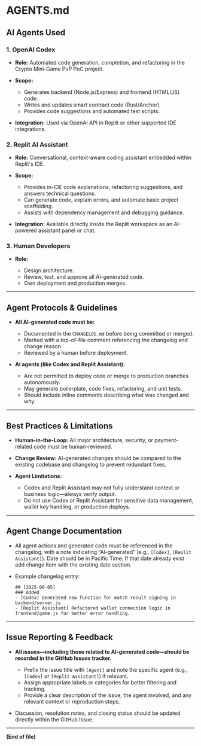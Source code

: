 # AGENTS.md

## AI Agents Used

### 1. OpenAI Codex

* **Role:** Automated code generation, completion, and refactoring in the Crypto Mini-Game PvP PoC project.
* **Scope:**

  * Generates backend (Node.js/Express) and frontend (HTML/JS) code.
  * Writes and updates smart contract code (Rust/Anchor).
  * Provides code suggestions and automated test scripts.
* **Integration:** Used via OpenAI API in Replit or other supported IDE integrations.

### 2. Replit AI Assistant

* **Role:** Conversational, context-aware coding assistant embedded within Replit's IDE.
* **Scope:**

  * Provides in-IDE code explanations, refactoring suggestions, and answers technical questions.
  * Can generate code, explain errors, and automate basic project scaffolding.
  * Assists with dependency management and debugging guidance.
* **Integration:** Available directly inside the Replit workspace as an AI-powered assistant panel or chat.

### 3. Human Developers

* **Role:**

  * Design architecture.
  * Review, test, and approve all AI-generated code.
  * Own deployment and production merges.

---

## Agent Protocols & Guidelines

* **All AI-generated code must be:**

  * Documented in the `CHANGELOG.md` before being committed or merged.
  * Marked with a top-of-file comment referencing the changelog and change reason.
  * Reviewed by a human before deployment.

* **AI agents (like Codex and Replit Assistant):**

  * Are not permitted to deploy code or merge to production branches autonomously.
  * May generate boilerplate, code fixes, refactoring, and unit tests.
  * Should include inline comments describing what was changed and why.

---

## Best Practices & Limitations

* **Human-in-the-Loop:** All major architecture, security, or payment-related code must be human-reviewed.
* **Change Review:** AI-generated changes should be compared to the existing codebase and changelog to prevent redundant fixes.
* **Agent Limitations:**

  * Codex and Replit Assistant may not fully understand context or business logic—always verify output.
  * Do not use Codex or Replit Assistant for sensitive data management, wallet key handling, or production deploys.

---

## Agent Change Documentation

* All agent actions and generated code must be referenced in the changelog, with a note indicating “AI-generated” (e.g., `[Codex]`, `[Replit Assistant]`). Date should be in Pacific Time. If that date already exist add change item with the existing date section.
* Example changelog entry:

  ```
  ## [2025-06-05]
  ### Added
  - [Codex] Generated new function for match result signing in backend/server.js.
  - [Replit Assistant] Refactored wallet connection logic in frontend/game.js for better error handling.
  ```

---

## Issue Reporting & Feedback

* **All issues—including those related to AI-generated code—should be recorded in the GitHub Issues tracker.**

  * Prefix the issue title with `[Agent]` and note the specific agent (e.g., `[Codex]` or `[Replit Assistant]`) if relevant.
  * Assign appropriate labels or categories for better filtering and tracking.
  * Provide a clear description of the issue, the agent involved, and any relevant context or reproduction steps.
* Discussion, resolution notes, and closing status should be updated directly within the GitHub Issue.

---

**(End of file)**

